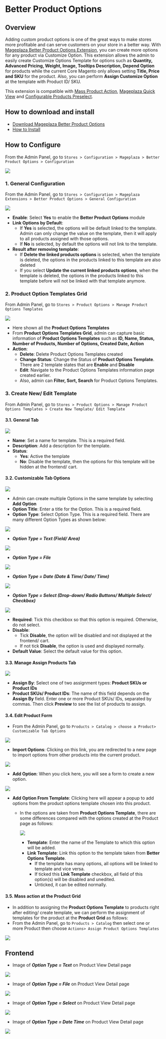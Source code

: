 # Better Product Options

## Overview

Adding custom product options is one of the great ways to make stores more profitable and can serve customers on your store in a better way. With [Mageplaza Better Product Options Extension](https://www.mageplaza.com/magento-2-better-product-options/), you can create more options for any product via Customize Option. This extension allows the admin to easily create Customize Options Template for options such as **Quantity, Advanced Pricing, Weight, Image, Tooltips Description, Depend Option** for products while the current Core Magento only allows setting **Title, Price and SKU** for the product. Also, you can perform **Assign Customize Option** at the template with Product ID/ SKU. 

This extension is compatible with [Mass Product Action](https://www.mageplaza.com/magento-2-mass-product-actions/), [Mageplaza Quick View](https://www.mageplaza.com/magento-2-quick-view/) and [Configurable Products Preselect](https://www.mageplaza.com/magento-2-configurable-preselect/).


## How to download and install

- [Download Mageplaza Better Product Options](https://www.mageplaza.com/magento-2-better-product-options/)
- [How to Install](https://www.mageplaza.com/install-magento-2-extension/)

## How to Configure

From the Admin Panel, go to `Stores > Configuration > Mageplaza > Better Product Options > Configuration`

![](https://i.imgur.com/fj30IoU.gif)

### 1. General Configuration 
From the Admin Panel, go to `Stores > Configuration > Mageplaza Extensions > Better Product Options > General Configuration`

![](https://i.imgur.com/wnQzNYp.png)

- **Enable**: Select **Yes** to enable the **Better Product Options** module
- **Link Options by Default**:
  - If **Yes** is selected, the options will be default linked to the template. Admin can only change the value on the template, then it will apply to all products assigned with those options.
  - If **No** is selected, by default the options will not link to the template.
- **Result after removing template**:
  - If **Delete the linked products options** is selected, when the template is deleted, the options in the products linked to this template are also deleted
  - If you select **Update the current linked products options**, when the template is deleted, the options in the products linked to this template before will not be linked with that template anymore.


### 2. Product Option Templates Grid

From Admin Panel, go to `Stores > Product Options > Manage Product Options Templates`

![](https://i.imgur.com/JY0klue.png)

- Here shown all the **Product Options Templates**
- From **Product Options Templates Grid**, admin can capture basic information of **Product Options Templates** such as **ID, Name, Status, Number of Products, Number of Options, Created Date, Action**
- **Action**:
  - **Delete**: Delete Product Options Templates created
  - **Change Status**: Change the Status of **Product Options Template**. There are 2 template states that are **Enable** and **Disable**
  - **Edit**: Navigate to the Product Options Templates information page created earlier.
  - Also, admin can **Filter, Sort, Search** for Product Options Templates.

### 3. Create New/ Edit Template

From Admin Panel, go to `Stores > Product Options > Manage Product Options Templates > Create New Template/ Edit Template`

#### 3.1. General Tab

![](https://i.imgur.com/PVniRJg.png)

- **Name**: Set a name for template. This is a required field.
- **Description**: Add a description for the template.
- **Status**:
  - **Yes**: Active the template
  - **No**: Disable the template, then the options for this template will be hidden at the frontend/ cart.

#### 3.2. Customizable Tab Options

![](https://i.imgur.com/zgeLw4i.png)

- Admin can create multiple Options in the same template by selecting **Add Option**
- **Option Title**: Enter a title for the Option. This is a required field.
- **Option Type**: Select Option Type. This is a required field. There are many different Option Types as shown below:

![](https://i.imgur.com/3A2iW2x.gif)

- ***Option Type = Text (Field/ Area)***

![](https://i.imgur.com/CyZoCXE.png)

- ***Option Type = File***

![](https://i.imgur.com/zdIztLb.png)

- ***Option Type = Date (Date & Time/ Date/ Time)***

![](https://i.imgur.com/lgfPfrT.png)
 
- ***Option Type = Select (Drop-down/ Radio Buttons/ Multiple Select/ Checkbox)***

![](https://i.imgur.com/6rJo8gY.png)

- **Required**: Tick this checkbox so that this option is required. Otherwise, do not select.
- **Disable**:
  - Tick **Disable**, the option will be disabled and not displayed at the frontend/ cart.
  - If not tick **Disable**, the option is used and displayed normally.
- **Default Value**: Select the default value for this option.


#### 3.3. Manage Assign Products Tab

![](https://i.imgur.com/Em4J3qt.png)

- **Assign By**: Select one of two assignment types: **Product SKUs or Product IDs**
- **Product SKUs/ Product IDs**: The name of this field depends on the **Assign By** field. Enter one or more Product SKUs/ IDs, separated by commas. Then click **Preview** to see the list of products to assign.

#### 3.4. Edit Product Form
- From the Admin Panel, go to `Products > Catalog > choose a Product> Customizable Tab Options`

![](https://i.imgur.com/d3iKyGm.png)

- **Import Options**: Clicking on this link, you are redirected to a new page to import options from other products into the current product.

![](https://i.imgur.com/hMhNjK1.png)

- **Add Option**: When you click here, you will see a form to create a new option.

![](https://i.imgur.com/3YEl8th.png)

- **Add Option From Template**: Clicking here will appear a popup to add options from the product options template chosen into this product.
  - In the options are taken from **Product Options Template**, there are some differences compared with the options created at the Product page as follows:

    ![](https://i.imgur.com/O4ATSyq.png)
    - **Template**: Enter the name of the Template to which this option will be added.
    - **Link Template**: Link this option to the template taken from **Better Options Template**.
      - If the template has many options, all options will be linked to template and vice versa.
      - If ticked this **Link Template** checkbox, all field of this option(s) will be disabled and unedited.
      - Unticked, it can be edited normally.

#### 3.5. Mass action at the Product Grid

- In addition to assigning the **Product Options Template** to products right after editing/ create template, we can perform the assignment of templates for the product at the **Product Grid** as follows:
- From the Admin Panel, go to `Products > Catalog` then select one or more Product then choose `Actions> Assign Product Options Templates`

![](https://i.imgur.com/5MjWKSN.gif)

## Frontend

- Image of ***Option Type = Text*** on Product View Detail page

![](https://i.imgur.com/CbRLd3I.png)

- Image of ***Option Type = File*** on Product View Detail page

![](https://i.imgur.com/aHcQYLt.png)

- Image of ***Option Type = Select*** on Product View Detail page

![](https://i.imgur.com/RrAgxs4.png)

- Image of ***Option Type = Date Time*** on Product View Detail page

![](https://i.imgur.com/V883rOc.png)
